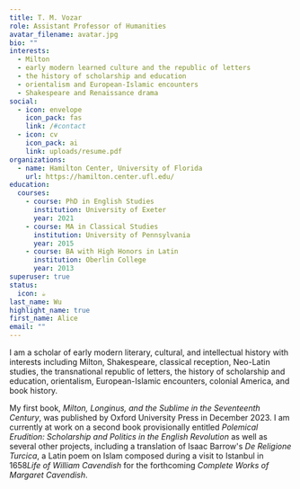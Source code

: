 ```yaml
---
title: T. M. Vozar
role: Assistant Professor of Humanities
avatar_filename: avatar.jpg
bio: ""
interests:
  - Milton
  - early modern learned culture and the republic of letters
  - the history of scholarship and education
  - orientalism and European-Islamic encounters
  - Shakespeare and Renaissance drama
social:
  - icon: envelope
    icon_pack: fas
    link: /#contact
  - icon: cv
    icon_pack: ai
    link: uploads/resume.pdf
organizations:
  - name: Hamilton Center, University of Florida
    url: https://hamilton.center.ufl.edu/
education:
  courses:
    - course: PhD in English Studies
      institution: University of Exeter
      year: 2021
    - course: MA in Classical Studies
      institution: University of Pennsylvania
      year: 2015
    - course: BA with High Honors in Latin
      institution: Oberlin College
      year: 2013
superuser: true
status:
  icon: ☕️
last_name: Wu
highlight_name: true
first_name: Alice
email: ""
---
```

I﻿ am a scholar of early modern literary, cultural, and intellectual history with interests including Milton, Shakespeare, classical reception, Neo-Latin studies, the transnational republic of letters, the history of scholarship and education, orientalism, European-Islamic encounters, colonial America, and book history.

My first book, *Milton, Longinus, and the Sublime in the Seventeenth Century*, was published by Oxford University Press in December 2023. I am currently at work on a second book provisionally entitled *Polemical Erudition: Scholarship and Politics in the English Revolution* as well as several other projects, including a translation of Isaac Barrow's *De Religione Turcica*, a Latin poem on Islam composed during a visit to Istanbul in 1658*Life of William Cavendish* for the forthcoming *Complete Works of Margaret Cavendish*.